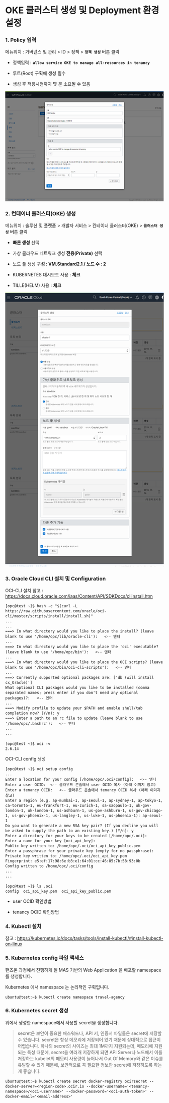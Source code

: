# OKE 클러스터 생성 및 Deployment 환경설정



### 1. Policy 입력

메뉴위치 : 거버넌스 및 관리 > ID > 정책 > **`정책 생성`** 버튼 클릭

- 정책입력 : **``allow service OKE to manage all-resources in tenancy``**

- 루트(Root) 구획에 생성 필수

- 생성 후 적용시점까지 몇 분 소요될 수 있음

![](resources/images/image01.png)



### 2. 컨테이너 클러스터(OKE) 생성

메뉴위치 : 솔루션 및 플랫폼 > 개발자 서비스 > 컨테이너 클러스터(OKE) > **`클러스터 생성`** 버튼 클릭

- **빠른 생성** 선택

- 가상 클라우드 네트워크 생성 **전용(Private)** 선택

- 노드 풀 생성 **구성 : VM.Standard2.1 / 노드 수 : 2**

- KUBERNETES 대시보드 사용 : **체크**

- TILLE(HELM) 사용 : **체크**

![](resources/images/image02.png)



### 3. Oracle Cloud CLI 설치 및 Configuration

OCI-CLI 설치 참고 : https://docs.cloud.oracle.com/iaas/Content/API/SDKDocs/cliinstall.htm

```
[opc@test ~]$ bash -c "$(curl -L https://raw.githubusercontent.com/oracle/oci-cli/master/scripts/install/install.sh)"
...
...
===> In what directory would you like to place the install? (leave blank to use '/home/opc/lib/oracle-cli'):   <-- 엔터
...
===> In what directory would you like to place the 'oci' executable? (leave blank to use '/home/opc/bin'):   <-- 엔터
...
===> In what directory would you like to place the OCI scripts? (leave blank to use '/home/opc/bin/oci-cli-scripts'):   <-- 엔터
...
===> Currently supported optional packages are: ['db (will install cx_Oracle)']
What optional CLI packages would you like to be installed (comma separated names; press enter if you don't need any optional packages)?:   <-- 엔터
...
===> Modify profile to update your $PATH and enable shell/tab completion now? (Y/n): y
===> Enter a path to an rc file to update (leave blank to use '/home/opc/.bashrc'):   <-- 엔터
...
...

[opc@test ~]$ oci -v
2.6.14
```

OCI-CLI config 생성

```
[opc@test ~]$ oci setup config
...
Enter a location for your config [/home/opc/.oci/config]:   <-- 엔터
Enter a user OCID:  <-- 클라우드 콘솔에서 user OCID 복사 (아래 이미지 참고)
Enter a tenancy OCID:   <-- 클라우드 콘솔에서 tenancy OCID 복사 (아래 이미지 참고)
Enter a region (e.g. ap-mumbai-1, ap-seoul-1, ap-sydney-1, ap-tokyo-1, ca-toronto-1, eu-frankfurt-1, eu-zurich-1, sa-saopaulo-1, uk-gov-london-1, uk-london-1, us-ashburn-1, us-gov-ashburn-1, us-gov-chicago-1, us-gov-phoenix-1, us-langley-1, us-luke-1, us-phoenix-1): ap-seoul-1
Do you want to generate a new RSA key pair? (If you decline you will be asked to supply the path to an existing key.) [Y/n]: y
Enter a directory for your keys to be created [/home/opc/.oci]:
Enter a name for your key [oci_api_key]:
Public key written to: /home/opc/.oci/oci_api_key_public.pem
Enter a passphrase for your private key (empty for no passphrase):
Private key written to: /home/opc/.oci/oci_api_key.pem
Fingerprint: e5:ef:17:98:6e:b3:e1:64:01:cc:46:85:7b:58:93:0b
Config written to /home/opc/.oci/config
...
...

[opc@test ~]$ ls .oci
config  oci_api_key.pem  oci_api_key_public.pem
```

- user OCID 확인방법

[](resources/images/image03.png)

[](resources/images/image04.png)

- tenancy OCID 확인방법

[](resources/images/image05.png)

[](resources/images/image06.png)



### 4. Kubectl 설치

참고 : https://kubernetes.io/docs/tasks/tools/install-kubectl/#install-kubectl-on-linux



### 5. Kubernetes config 파일 액세스

핸즈온 과정에서 진행하게 될 MAS 기반의 Web Application 을 배포할 namespace 를 생성합니다.

Kubernetes 에서 namespace 는 논리적인 구획입니다.

```
ubuntu@test:~$ kubectl create namespace travel-agency
```



### 6. Kubernetes secret 생성

위에서 생성한 namespace에서 사용할 secret을 생성합니다.

> secret은 보안이 중요한 패스워드나, API 키, 인증서 파일들은 secret에 저장할 수 있습니다. secret은 항상 메모리에 저장되어 있기 때문에 상대적으로 접근이 어렵습니다. 하나의 secret의 사이즈는 최대 1M까지 지원되는데, 메모리에 지원되는 특성 때문에, secret을 여러개 저장하게 되면 API Server나 노드에서 이를 저장하는 kubelet의 메모리 사용량이 늘어나서 Out Of Memory와 같은 이슈를 유발할 수 있기 때문에, 보안적으로 꼭 필요한 정보만 secret에 저장하도록 하는게 좋습니다.

```
ubuntu@test:~$ kubectl create secret docker-registry ocirsecret --docker-server=<region-code>.ocir.io --docker-username='<tenancy-namespace>/<oci-username>' --docker-password='<oci-auth-token>' --docker-email='<email-address>'
```
